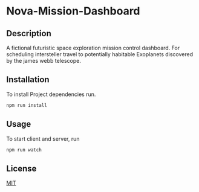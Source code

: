 # Nova-Mission-Dashboard

## Description

A fictional futuristic space exploration mission control dashboard. For scheduling intersteller travel to potentially habitable Exoplanets discovered by the james webb telescope.

## Installation

To install Project dependencies run.

```bash
npm run install 
```

## Usage

To start client and server, run 

```bash
npm run watch
```

## License

[MIT](https://choosealicense.com/licenses/mit/)
